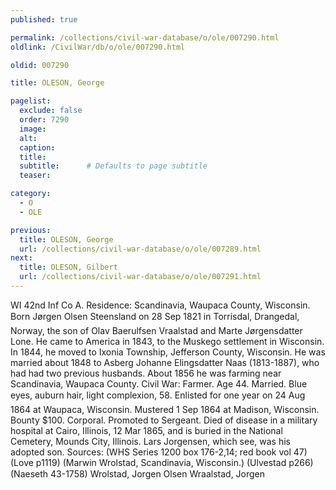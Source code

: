 ```yaml
---
published: true

permalink: /collections/civil-war-database/o/ole/007290.html
oldlink: /CivilWar/db/o/ole/007290.html

oldid: 007290

title: OLESON, George

pagelist:
  exclude: false
  order: 7290
  image: 
  alt:
  caption:
  title:
  subtitle:      # Defaults to page subtitle
  teaser:

category: 
  - O 
  - OLE

previous:
  title: OLESON, George
  url: /collections/civil-war-database/o/ole/007289.html  
next:
  title: OLESON, Gilbert
  url: /collections/civil-war-database/o/ole/007291.html   
---
```

WI 42nd Inf Co A. Residence: Scandinavia, Waupaca County, Wisconsin. Born &#147;J&oslash;rgen Olsen Steensland&#148; on 28 Sep 1821 in Torrisdal, Drangedal, Norway, the son of Olav Baerulfsen Vraalstad and Marte J&oslash;rgensdatter Lone. He came to America in 1843, to the Muskego settlement in Wisconsin. In 1844, he moved to Ixonia Township, Jefferson County, Wisconsin. He was married about 1848 to Asberg Johanne Elingsdatter Naas (1813-1887), who had had two previous husbands. About 1856 he was farming near Scandinavia, Waupaca County. Civil War: Farmer. Age 44. Married. Blue eyes, auburn hair, light complexion, 5&#146;8&#148;. Enlisted for one year on 24 Aug 1864 at Waupaca, Wisconsin. Mustered 1 Sep 1864 at Madison, Wisconsin. Bounty $100. Corporal. Promoted to Sergeant. Died of disease in a military hospital at Cairo, Illinois, 12 Mar 1865, and is buried in the National Cemetery, Mounds City, Illinois. Lars Jorgensen, which see, was his adopted son. Sources: (WHS Series 1200 box 176-2,14; red book vol 47) (Love p1119) (Marwin Wrolstad, Scandinavia, Wisconsin.) (Ulvestad p266) (Naeseth &#146;43-1758) &#147;Wrolstad, Jorgen Olsen&#148; &#147;Wraalstad, Jorgen&#148;